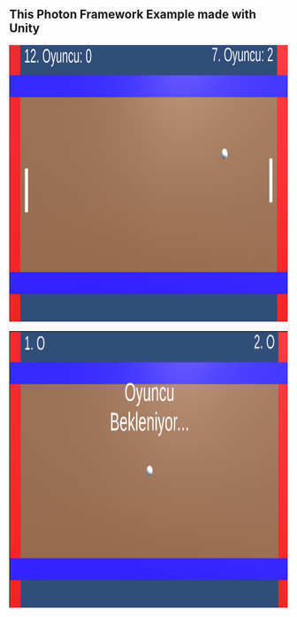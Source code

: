 ## This Photon Framework Example made with Unity

<img src="https://github.com/kayayakup/PhotonExample/blob/main/PhotonExample/Assets/Ekran%20görüntüsü%202023-10-13%20013035.png" width="1000" height="500" /> <br>

<img src="https://github.com/kayayakup/PhotonExample/blob/main/PhotonExample/Assets/Ekran%20görüntüsü%202023-10-13%20012939.png" width="1000" height="500" /> <br>
